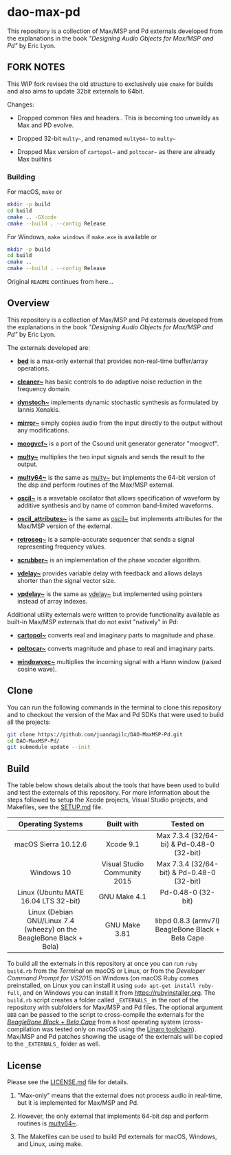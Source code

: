 # dao-max-pd

This repository is a collection of Max/MSP and Pd externals developed from the explanations in the book *"Designing Audio Objects for Max/MSP and Pd"* by Eric Lyon.

## FORK NOTES

This WIP fork revises the old structure to exclusively use `cmake` for builds and also aims to update 32bit externals to 64bit.

Changes:

- Dropped common files and headers.. This is becoming too unweildy as Max and PD evolve.

- Dropped 32-bit `multy~`, and renamed `multy64~` to `multy~`

- Dropped Max version of `cartopol~` and `poltocar~` as there are already Max builtins

### Building

For macOS, `make` or

```sh
mkdir -p build
cd build
cmake .. -GXcode
cmake --build . --config Release
```

For Windows, `make windows` if `make.exe` is available or

```sh
mkdir -p build
cd build
cmake ..
cmake --build . --config Release
```

Original `README` continues from here...

## Overview

This repository is a collection of Max/MSP and Pd externals developed from the explanations in the book *"Designing Audio Objects for Max/MSP and Pd"* by Eric Lyon.  

The externals developed are:

- [**bed**](bed) is a max-only external that provides non-real-time buffer/array operations.

- [**cleaner~**](cleaner~) has basic controls to do adaptive noise reduction in the frequency domain.  

- [**dynstoch~**](dynstoch~) implements dynamic stochastic synthesis as formulated by Iannis Xenakis.  

- [**mirror~**](mirror~) simply copies audio from the input directly to the output without any modifications.  

- [**moogvcf~**](moogvcf~) is a port of the Csound unit generator generator "moogvcf".  

- [**multy~**](multy~) multiplies the two input signals and sends the result to the output.  

- [**multy64~**](multy64~) is the same as [multy~](multy~) but implements the 64-bit version of the dsp and perform routines of the Max/MSP external.  

- [**oscil~**](oscil~) is a wavetable oscilator that allows specification of waveform by additive synthesis and by name of common band-limited waveforms.  

- [**oscil_attributes~**](oscil_attributes~) is the same as [oscil~](oscil~) but implements attributes for the Max/MSP version of the external.  

- [**retroseq~**](retroseq~) is a sample-accurate sequencer that sends a signal representing frequency values.  

- [**scrubber~**](scrubber~) is an implementation of the phase vocoder algorithm.  

- [**vdelay~**](vdelay~) provides variable delay with feedback and allows delays shorter than the signal vector size.  

- [**vpdelay~**](vpdelay~) is the same as [vdelay~](vdelay~) but implemented using pointers instead of array indexes.  

Additional utility externals were written to provide functionality available as built-in Max/MSP externals that do not exist "natively" in Pd:  

- [**cartopol~**](cartopol~) converts real and imaginary parts to magnitude and phase.  

- [**poltocar~**](poltocar~) converts magnitude and phase to real and imaginary parts.  

- [**windowvec~**](windowvec~) multiplies the incoming signal with a Hann window (raised cosine wave).  

## Clone

You can run the following commands in the terminal to clone this repository and to checkout the version of the Max and Pd SDKs that were used to build all the projects:

```sh
git clone https://github.com/juandagilc/DAO-MaxMSP-Pd.git
cd DAO-MaxMSP-Pd/
git submodule update --init
```

## Build

The table below shows details about the tools that have been used to build and test the externals of this repository. For more information about the steps followed to setup the Xcode projects, Visual Studio projects, and Makefiles, see the [SETUP.md](SETUP.md) file.  

| Operating Systems                                                    | Built with                   | Tested on                                              |
|:--------------------------------------------------------------------:|:----------------------------:|:------------------------------------------------------:|
| macOS Sierra 10.12.6                                                 | Xcode 9.1                    | Max 7.3.4 (32/64-bi) & Pd-0.48-0 (32-bit) |
| Windows 10                                                           | Visual Studio Community 2015 | Max 7.3.4 (32/64-bit) & Pd-0.48-0 (32-bit) |
| Linux (Ubuntu MATE 16.04 LTS 32-bit)                                 | GNU Make 4.1    | Pd-0.48-0 (32-bit)                                     |
| Linux (Debian GNU/Linux 7.4 (wheezy) on the BeagleBone Black + Bela) | GNU Make 3.81    | libpd 0.8.3 (armv7l) BeagleBone Black + Bela Cape      |

To build all the externals in this repository at once you can run ``ruby build.rb`` from the *Terminal* on macOS or Linux, or from the *Developer Command Prompt for VS2015* on Windows (on macOS Ruby comes preinstalled, on Linux you can install it using ``sudo apt-get install ruby-full``, and on Windows you can install it from <https://rubyinstaller.org>. The ``build.rb`` script creates a folder called ``_EXTERNALS_`` in the root of the repository with subfolders for Max/MSP and Pd files. The optional argument ``BBB`` can be passed to the script to cross-compile the externals for the [*BeagleBone Black + Bela Cape*](http://bela.io) from a host operating system (cross-compilation was tested only on macOS using the [Linaro toolchain](https://github.com/BelaPlatform/Bela/wiki/Compiling-Bela-projects-in-Eclipse)). Max/MSP and Pd patches showing the usage of the externals will be copied to the ``_EXTERNALS_`` folder as well.

## License

Please see the [LICENSE.md](LICENSE.md) file for details.

1. "Max-only" means that the external does not process audio in real-time, but it is implemented for Max/MSP and Pd.

2. However, the only external that implements 64-bit dsp and perform routines is [multy64~](multy64~).

3. The Makefiles can be used to build Pd externals for macOS, Windows, and Linux, using make.
